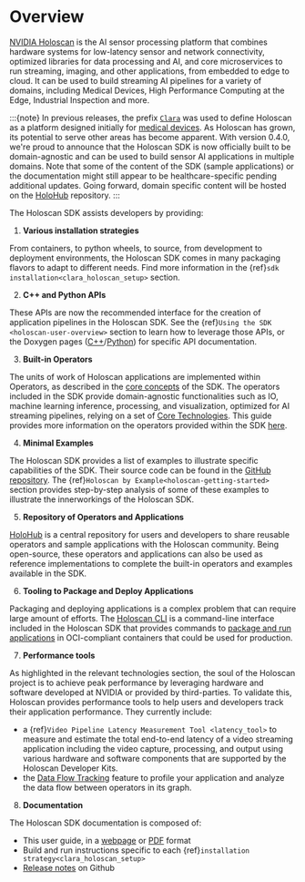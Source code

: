 # Overview

[NVIDIA Holoscan](https://developer.nvidia.com/holoscan-sdk) is the AI sensor processing platform that combines hardware systems for low-latency sensor and network connectivity, optimized libraries for data processing and AI, and core microservices to run streaming, imaging, and other applications, from embedded to edge to cloud. It can be used to build streaming AI pipelines for a variety of domains, including Medical Devices, High Performance Computing at the Edge, Industrial Inspection and more.

:::{note}
In previous releases, the prefix [`Clara`](https://developer.nvidia.com/industries/healthcare) was used to define Holoscan as a platform designed initially for [medical devices](https://www.nvidia.com/en-us/clara/developer-kits/). As Holoscan has grown, its potential to serve other areas has become apparent. With version 0.4.0, we're proud to announce that the Holoscan SDK is now officially built to be domain-agnostic and can be used to build sensor AI applications in multiple domains. Note that some of the content of the SDK (sample applications) or the documentation might still appear to be healthcare-specific pending additional updates. Going forward, domain specific content will be hosted on the [HoloHub](https://nvidia-holoscan.github.io/holohub) repository.
:::

The Holoscan SDK assists developers by providing:

1. **Various installation strategies**

From containers, to python wheels, to source, from development to deployment environments, the Holoscan SDK comes in many packaging flavors to adapt to different needs. Find more information in the {ref}`sdk installation<clara_holoscan_setup>` section.

2. **C++ and Python APIs**

These APIs are now the recommended interface for the creation of application pipelines in the Holoscan SDK. See the {ref}`Using the SDK <holoscan-user-overview>` section to learn how to leverage those APIs, or the Doxygen pages ([C++](api/holoscan_cpp_api.md)/[Python](api/holoscan_python_api.md)) for specific API documentation.

3. **Built-in Operators**

The units of work of Holoscan applications are implemented within Operators, as described in the [core concepts](holoscan_core.md) of the SDK. The operators included in the SDK provide domain-agnostic functionalities such as IO, machine learning inference, processing, and visualization, optimized for AI streaming pipelines, relying on a set of [Core Technologies](relevant_technologies.md). This guide provides more information on the operators provided within the SDK [here](holoscan_operators_extensions.md).

4. **Minimal Examples**

The Holoscan SDK provides a list of examples to illustrate specific capabilities of the SDK. Their source code can be found in the [GitHub repository](https://github.com/nvidia-holoscan/holoscan-sdk/tree/main/examples#readme). The {ref}`Holoscan by Example<holoscan-getting-started>` section provides step-by-step analysis of some of these examples to illustrate the innerworkings of the Holoscan SDK.

5. **Repository of Operators and Applications**

[HoloHub](https://nvidia-holoscan.github.io/holohub) is a central repository for users and developers to share reusable operators and sample applications with the Holoscan community. Being open-source, these operators and applications can also be used as reference implementations to complete the built-in operators and examples available in the SDK.

6. **Tooling to Package and Deploy Applications**

Packaging and deploying applications is a complex problem that can require large amount of efforts. The [Holoscan CLI](./cli/cli.md) is a command-line interface included in the Holoscan SDK that provides commands to [package and run applications](./holoscan_packager.md) in OCI-compliant containers that could be used for production.

7. **Performance tools**

As highlighted in the relevant technologies section, the soul of the Holoscan project is to achieve peak performance by leveraging hardware and software developed at NVIDIA or provided by third-parties. To validate this, Holoscan provides performance tools to help users and developers track their application performance. They currently include:

- a {ref}`Video Pipeline Latency Measurement Tool <latency_tool>` to measure and estimate the total end-to-end latency of a video streaming application including the video capture, processing, and output using various hardware and software components that are supported by the Holoscan Developer Kits.
- the [Data Flow Tracking](./flow_tracking.md) feature to profile your application and analyze the data flow between operators in its graph.

8. **Documentation**

The Holoscan SDK documentation is composed of:

- This user guide, in a [webpage](https://docs.nvidia.com/holoscan/sdk-user-guide/) or [PDF](https://developer.nvidia.com/downloads/holoscan-sdk-user-guide) format
- Build and run instructions specific to each {ref}`installation strategy<clara_holoscan_setup>`
- [Release notes](https://github.com/nvidia-holoscan/holoscan-sdk/releases) on Github
